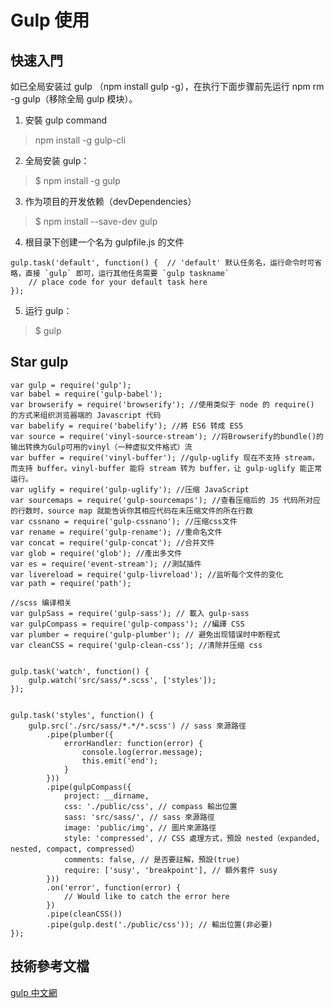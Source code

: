 # Gulp 使用

## 快速入門

如已全局安装过 gulp （npm install gulp -g），在执行下面步骤前先运行  npm rm -g gulp（移除全局 gulp 模块）。

1. 安裝 gulp command
> npm install -g gulp-cli
2. 全局安装 gulp：
> $ npm install -g gulp
3. 作为项目的开发依赖（devDependencies）
> $ npm install --save-dev gulp
4. 根目录下创建一个名为 gulpfile.js 的文件
```
gulp.task('default', function() {  // 'default' 默认任务名，运行命令时可省略，直接 `gulp` 即可，运行其他任务需要 `gulp taskname`
    // place code for your default task here
});
```
5. 运行 gulp：
> $ gulp


## Star gulp
```
var gulp = require('gulp');
var babel = require('gulp-babel');
var browserify = require('browserify'); //使用类似于 node 的 require() 的方式来组织浏览器端的 Javascript 代码
var babelify = require('babelify'); //將 ES6 转成 ES5
var source = require('vinyl-source-stream'); //将Browserify的bundle()的输出转换为Gulp可用的vinyl（一种虚拟文件格式）流
var buffer = require('vinyl-buffer'); //gulp-uglify 现在不支持 stream，而支持 buffer。vinyl-buffer 能将 stream 转为 buffer，让 gulp-uglify 能正常运行。
var uglify = require('gulp-uglify'); //压缩 JavaScript
var sourcemaps = require('gulp-sourcemaps'); //查看压缩后的 JS 代码所对应的行数时，source map 就能告诉你其相应代码在未压缩文件的所在行数
var cssnano = require('gulp-cssnano'); //压缩css文件
var rename = require('gulp-rename'); //重命名文件
var concat = require('gulp-concat'); //合并文件
var glob = require('glob'); //產出多文件
var es = require('event-stream'); //測試插件
var livereload = require('gulp-livreload'); //监听每个文件的变化
var path = require('path');

//scss 编译相关
var gulpSass = require('gulp-sass'); // 載入 gulp-sass
var gulpCompass = require('gulp-compass'); //編譯 CSS
var plumber = require('gulp-plumber'); // 避免出现错误时中断程式
var cleanCSS = require('gulp-clean-css'); //清除并压缩 css


gulp.task('watch', function() {
    gulp.watch('src/sass/*.scss', ['styles']);
});


gulp.task('styles', function() {
    gulp.src('./src/sass/*.*/*.scss') // sass 來源路徑
        .pipe(plumber({
            errorHandler: function(error) {
                console.log(error.message);
                this.emit('end');
            }
        }))
        .pipe(gulpCompass({
            project: __dirname,
            css: './public/css', // compass 輸出位置
            sass: 'src/sass/', // sass 來源路徑
            image: 'public/img', // 圖片來源路徑
            style: 'compressed', // CSS 處理方式，預設 nested（expanded, nested, compact, compressed）
            comments: false, // 是否要註解，預設(true)
            require: ['susy', 'breakpoint'], // 額外套件 susy
        }))
        .on('error', function(error) {
            // Would like to catch the error here 
        })
        .pipe(cleanCSS())
        .pipe(gulp.dest('./public/css')); // 輸出位置(非必要)
});

```

## 技術參考文檔
[gulp 中文網](https://www.gulpjs.com.cn/docs/getting-started/)